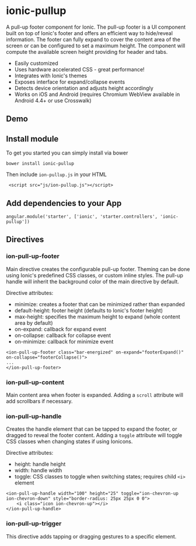# ionic-pullup

A pull-up footer component for Ionic. The pull-up footer is a UI component built on top of Ionic's footer and offers an efficient way to hide/reveal information.
The footer can fully expand to cover the content area of the screen or can be configured to set a maximum height. The component will compute the available screen height
providing for header and tabs.

- Easily customized
- Uses hardware accelerated CSS - great performance!
- Integrates with Ionic's themes
- Exposes interface for expand/collapse events
- Detects device orientation and adjusts height accordingly
- Works on iOS and Android (requires Chromium WebView available in Android 4.4+ or use Crosswalk)

## Demo

## Install module

To get you started you can simply install via bower

```bower install ionic-pullup```

Then include ```ion-pullup.js``` in your HTML

````
 <script src="js/ion-pullup.js"></script>
````

## Add dependencies to your App
````
angular.module('starter', ['ionic', 'starter.controllers', 'ionic-pullup'])
````

## Directives

### ion-pull-up-footer
Main directive creates the configurable pull-up footer. Theming can be done using Ionic's predefined CSS classes, or custom
inline styles. The pull-up handle will inherit the background color of the main directive by default.

Directive attributes:
- minimize: creates a footer that can be minimized rather than expanded
- default-height: footer height (defaults to Ionic's footer height)
- max-height: specifies the maximum height to expand (whole content area by default)
- on-expand: callback for expand event
- on-collapse: callback for collapse event
- on-minimize: callback for minimize event

````
<ion-pull-up-footer class="bar-energized" on-expand="footerExpand()" on-collapse="footerCollapse()">
...
</ion-pull-up-footer>
````

### ion-pull-up-content
Main content area when footer is expanded. Adding a ```scroll``` attribute will add scrollbars if necessary.

### ion-pull-up-handle
Creates the handle element that can be tapped to expand the footer, or dragged to reveal the footer content. Adding a
```toggle``` attribute will toggle CSS classes when changing states if using Ionicons.

Directive attributes:
- height: handle height
- width: handle width
- toggle: CSS classes to toggle when switching states; requires child ```<i>``` element

````
<ion-pull-up-handle width="100" height="25" toggle="ion-chevron-up ion-chevron-down" style="border-radius: 25px 25px 0 0">
    <i class="icon ion-chevron-up"></i>
</ion-pull-up-handle>
````

### ion-pull-up-trigger
This directive adds tapping or dragging gestures to a specific element.